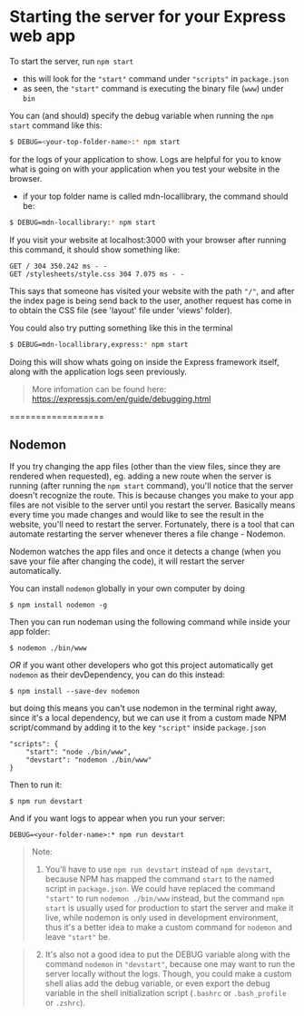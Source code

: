 # Starting the server for your Express web app

To start the server, run `npm start`
- this will look for the `"start"` command under `"scripts"` in `package.json`
- as seen, the `"start"` command is executing the binary file (`www`) under `bin`

You can (and should) specify the debug variable when running the `npm start` command like this:

```bash
$ DEBUG=<your-top-folder-name>:* npm start
```

for the logs of your application to show. Logs are helpful for you to know what is going on with your application when you test your website in the browser.

- if your top folder name is called mdn-locallibrary, the command should be:
```bash
$ DEBUG=mdn-locallibrary:* npm start
```

If you visit your website at localhost:3000 with your browser after running this command, it should show something like:
```
GET / 304 350.242 ms - -
GET /stylesheets/style.css 304 7.075 ms - -
```

This says that someone has visited your website with the path `"/"`, and after the index page is being send back to the user, another request has come in to obtain the CSS file (see 'layout' file under 'views' folder).

You could also try putting something like this in the terminal
```bash
$ DEBUG=mdn-locallibrary,express:* npm start
```

Doing this will show whats going on inside the Express framework itself, along with the application logs seen previously.

> More infomation can be found here: https://expressjs.com/en/guide/debugging.html

==================

## Nodemon

If you try changing the app files (other than the view files, since they are rendered when requested), eg. adding a new route when the server is running (after running the `npm start` command), you'll notice that the server doesn't recognize the route. This is because changes you make to your app files are not visible to the server until you restart the server. Basically means every time you made changes and would like to see the result in the website, you'll need to restart the server. Fortunately, there is a tool that can automate restarting the server whenever theres a file change - Nodemon.

Nodemon watches the app files and once it detects a change (when you save your file after changing the code), it will restart the server automatically.

You can install `nodemon` globally in your own computer by doing
```
$ npm install nodemon -g
```
Then you can run nodeman using the following command while inside your app folder:
```
$ nodemon ./bin/www
```

*OR* if you want other developers who got this project automatically get `nodemon` as their devDependency, you can do this instead:
```
$ npm install --save-dev nodemon
```
 
but doing this means you can't use nodemon in the terminal right away, since it's a local dependency, but we can use it from a custom made NPM script/command by adding it to the key `"script"` inside `package.json`
```
"scripts": {
	"start": "node ./bin/www",
	"devstart": "nodemon ./bin/www"
}
```
Then to run it:
```
$ npm run devstart
```
And if you want logs to appear when you run your server:
```
DEBUG=<your-folder-name>:* npm run devstart
```

> Note:
> 1. You'll have to use `npm run devstart` instead of `npm devstart`, because NPM has mapped the command `start` to the named script in `package.json`. We could have replaced the command `"start"` to run `nodemon ./bin/www` instead, but the command `npm start` is usually used for production to start the server and make it live, while nodemon is only used in development environment, thus it's a better idea to make a custom command for `nodemon` and leave `"start"` be.

> 2. It's also not a good idea to put the DEBUG variable along with the command `nodemon` in `"devstart"`, because one may want to run the server locally without the logs. Though, you could make a custom shell alias add the debug variable, or even export the debug variable in the shell initialization script (`.bashrc` or `.bash_profile` or `.zshrc`).

